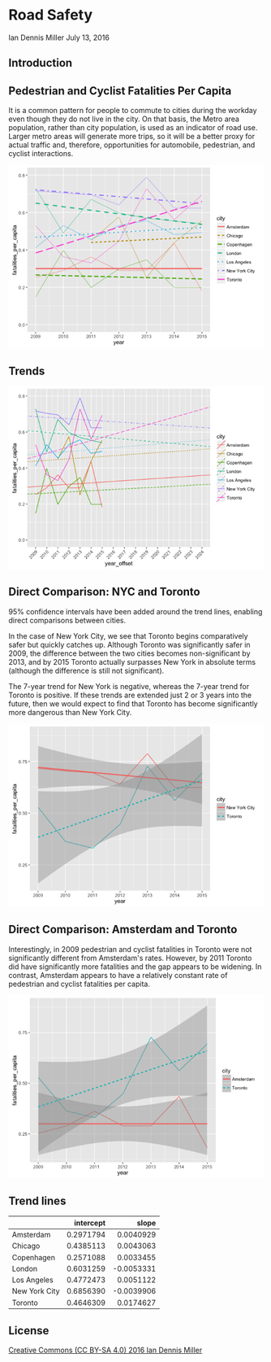 Road Safety
================
Ian Dennis Miller
July 13, 2016

Introduction
------------

Pedestrian and Cyclist Fatalities Per Capita
--------------------------------------------

It is a common pattern for people to commute to cities during the workday even though they do not live in the city. On that basis, the Metro area population, rather than city population, is used as an indicator of road use. Larger metro areas will generate more trips, so it will be a better proxy for actual traffic and, therefore, opportunities for automobile, pedestrian, and cyclist interactions.

![](toronto-road-safety_files/figure-markdown_github/per_capita_metro-1.png)<!-- -->

Trends
------

![](toronto-road-safety_files/figure-markdown_github/trends-1.png)<!-- -->

Direct Comparison: NYC and Toronto
----------------------------------

95% confidence intervals have been added around the trend lines, enabling direct comparisons between cities.

In the case of New York City, we see that Toronto begins comparatively safer but quickly catches up. Although Toronto was significantly safer in 2009, the difference between the two cities becomes non-significant by 2013, and by 2015 Toronto actually surpasses New York in absolute terms (although the difference is still not significant).

The 7-year trend for New York is negative, whereas the 7-year trend for Toronto is positive. If these trends are extended just 2 or 3 years into the future, then we would expect to find that Toronto has become significantly more dangerous than New York City.

![](toronto-road-safety_files/figure-markdown_github/nyc_toronto-1.png)<!-- -->

Direct Comparison: Amsterdam and Toronto
----------------------------------------

Interestingly, in 2009 pedestrian and cyclist fatalities in Toronto were not significantly different from Amsterdam's rates. However, by 2011 Toronto did have significantly more fatalities and the gap appears to be widening. In contrast, Amsterdam appears to have a relatively constant rate of pedestrian and cyclist fatalities per capita.

![](toronto-road-safety_files/figure-markdown_github/amsterdam_toronto-1.png)<!-- -->

Trend lines
-----------

|               |  intercept|       slope|
|---------------|----------:|-----------:|
| Amsterdam     |  0.2971794|   0.0040929|
| Chicago       |  0.4385113|   0.0043063|
| Copenhagen    |  0.2571088|   0.0033455|
| London        |  0.6031259|  -0.0053331|
| Los Angeles   |  0.4772473|   0.0051122|
| New York City |  0.6856390|  -0.0039906|
| Toronto       |  0.4646309|   0.0174627|

License
-------

[Creative Commons (CC BY-SA 4.0) 2016 Ian Dennis Miller](https://creativecommons.org/licenses/by-sa/4.0/)
